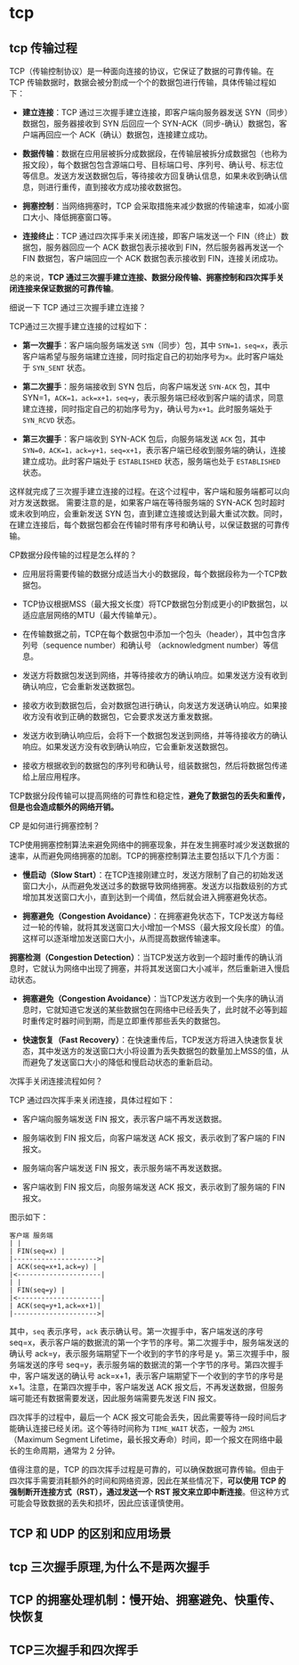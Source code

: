# tcp

## tcp 传输过程

TCP（传输控制协议）是一种面向连接的协议，它保证了数据的可靠传输。在 TCP 传输数据时，数据会被分割成一个个的数据包进行传输，具体传输过程如下：

* **建立连接**：TCP 通过三次握手建立连接，即客户端向服务器发送 SYN（同步）数据包，服务器接收到 SYN 后回应一个 SYN-ACK（同步-确认）数据包，客户端再回应一个 ACK（确认）数据包，连接建立成功。

* **数据传输**：数据在应用层被拆分成数据段，在传输层被拆分成数据包（也称为报文段），每个数据包包含源端口号、目标端口号、序列号、确认号、标志位等信息。发送方发送数据包后，等待接收方回复确认信息，如果未收到确认信息，则进行重传，直到接收方成功接收数据包。

* **拥塞控制**：当网络拥塞时，TCP 会采取措施来减少数据的传输速率，如减小窗口大小、降低拥塞窗口等。

* **连接终止**：TCP 通过四次挥手来关闭连接，即客户端发送一个 FIN（终止）数据包，服务器回应一个 ACK 数据包表示接收到 FIN，然后服务器再发送一个 FIN 数据包，客户端回应一个 ACK 数据包表示接收到 FIN，连接关闭成功。

总的来说，**TCP 通过三次握手建立连接、数据分段传输、拥塞控制和四次挥手关闭连接来保证数据的可靠传输**。

细说一下 TCP 通过三次握手建立连接？

TCP通过三次握手建立连接的过程如下：

* **第一次握手**：客户端向服务端发送 `SYN`（同步）包，其中 `SYN=1，seq=x`，表示客户端希望与服务端建立连接，同时指定自己的初始序号为`x`。此时客户端处于 `SYN_SENT` 状态。

* **第二次握手**：服务端接收到 SYN 包后，向客户端发送 `SYN-ACK` 包，其中 SYN=1，`ACK=1，ack=x+1，seq=y`，表示服务端已经收到客户端的请求，同意建立连接，同时指定自己的初始序号为y，确认号为`x+1`。此时服务端处于 `SYN_RCVD` 状态。

* **第三次握手**：客户端收到 SYN-ACK 包后，向服务端发送 `ACK` 包，其中 `SYN=0，ACK=1，ack=y+1，seq=x+1`，表示客户端已经收到服务端的确认，连接建立成功。此时客户端处于 `ESTABLISHED` 状态，服务端也处于 `ESTABLISHED` 状态。

这样就完成了三次握手建立连接的过程。在这个过程中，客户端和服务端都可以向对方发送数据。
需要注意的是，如果客户端在等待服务端的 SYN-ACK 包时超时或未收到响应，会重新发送 SYN 包，直到建立连接或达到最大重试次数。同时，在建立连接后，每个数据包都会在传输时带有序号和确认号，以保证数据的可靠传输。

CP数据分段传输的过程是怎么样的？

* 应用层将需要传输的数据分成适当大小的数据段，每个数据段称为一个TCP数据包。

* TCP协议根据MSS（最大报文长度）将TCP数据包分割成更小的IP数据包，以适应底层网络的MTU（最大传输单元）。

* 在传输数据之前，TCP在每个数据包中添加一个包头（header），其中包含序列号（sequence number）和确认号
（acknowledgment number）等信息。

* 发送方将数据包发送到网络，并等待接收方的确认响应。如果发送方没有收到确认响应，它会重新发送数据包。

* 接收方收到数据包后，会对数据包进行确认，向发送方发送确认响应。如果接收方没有收到正确的数据包，它会要求发送方重发数据。

* 发送方收到确认响应后，会将下一个数据包发送到网络，并等待接收方的确认响应。如果发送方没有收到确认响应，它会重新发送数据包。

* 接收方根据收到的数据包的序列号和确认号，组装数据包，然后将数据包传递给上层应用程序。

TCP数据分段传输可以提高网络的可靠性和稳定性，**避免了数据包的丢失和重传，但是也会造成额外的网络开销。**

CP 是如何进行拥塞控制？

TCP使用拥塞控制算法来避免网络中的拥塞现象，并在发生拥塞时减少发送数据的速率，从而避免网络拥塞的加剧。TCP的拥塞控制算法主要包括以下几个方面：

* **慢启动（Slow Start）**：在TCP连接刚建立时，发送方限制了自己的初始发送窗口大小，从而避免发送过多的数据导致网络拥塞。发送方以指数级别的方式增加其发送窗口大小，直到达到一个阈值，然后就会进入拥塞避免状态。

* **拥塞避免（Congestion Avoidance）**：在拥塞避免状态下，TCP发送方每经过一轮的传输，就将其发送窗口大小增加一个MSS（最大报文段长度）的值。这样可以逐渐增加发送窗口大小，从而提高数据传输速率。

**拥塞检测（Congestion Detection）**：当TCP发送方收到一个超时重传的确认消息时，它就认为网络中出现了拥塞，并将其发送窗口大小减半，然后重新进入慢启动状态。

* **拥塞避免（Congestion Avoidance）**：当TCP发送方收到一个失序的确认消息时，它就知道它发送的某些数据包在网络中已经丢失了，此时就不必等到超时重传定时器时间到期，而是立即重传那些丢失的数据包。

* **快速恢复（Fast Recovery）**：在快速重传后，TCP发送方将进入快速恢复状态，其中发送方的发送窗口大小将设置为丢失数据包的数量加上MSS的值，从而避免了发送窗口大小的降低和慢启动状态的重新启动。

次挥手关闭连接流程如何？

TCP 通过四次挥手来关闭连接，具体过程如下：

* 客户端向服务端发送 FIN 报文，表示客户端不再发送数据。

* 服务端收到 FIN 报文后，向客户端发送 ACK 报文，表示收到了客户端的 FIN 报文。

* 服务端向客户端发送 FIN 报文，表示服务端不再发送数据。

* 客户端收到 FIN 报文后，向服务端发送 ACK 报文，表示收到了服务端的 FIN 报文。

图示如下：

```
客户端 服务端
| |
| FIN(seq=x) |
|--------------------->|
| ACK(seq=x+1,ack=y) |
|<---------------------|
| |
| FIN(seq=y) |
|<---------------------|
| ACK(seq=y+1,ack=x+1)|
|--------------------->|
```

其中，`seq` 表示序号，`ack` 表示确认号。第一次握手中，客户端发送的序号 seq=x，表示客户端的数据流的第一个字节的序号。第二次握手中，服务端发送的确认号 ack=y，表示服务端期望下一个收到的字节的序号是 y。第三次握手中，服务端发送的序号 seq=y，表示服务端的数据流的第一个字节的序号。第四次握手中，客户端发送的确认号 ack=x+1，表示客户端期望下一个收到的字节的序号是 x+1。注意，在第四次握手中，客户端发送 ACK 报文后，不再发送数据，但服务端可能还有数据需要发送，因此服务端需要先发送 FIN 报文。

四次挥手的过程中，最后一个 ACK 报文可能会丢失，因此需要等待一段时间后才能确认连接已经关闭。这个等待时间称为 `TIME_WAIT` 状态，一般为 `2MSL`（Maximum Segment Lifetime，最长报文寿命）时间，即一个报文在网络中最长的生命周期，通常为 2 分钟。

值得注意的是，TCP 的四次挥手过程是可靠的，可以确保数据可靠传输。但由于四次挥手需要消耗额外的时间和网络资源，因此在某些情况下，**可以使用 TCP 的强制断开连接方式（RST），通过发送一个 RST 报文来立即中断连接**。但这种方式可能会导致数据的丢失和损坏，因此应该谨慎使用。

## TCP 和 UDP 的区别和应用场景

## tcp 三次握手原理,为什么不是两次握手

## TCP 的拥塞处理机制：慢开始、拥塞避免、快重传、快恢复

## TCP三次握手和四次挥手
